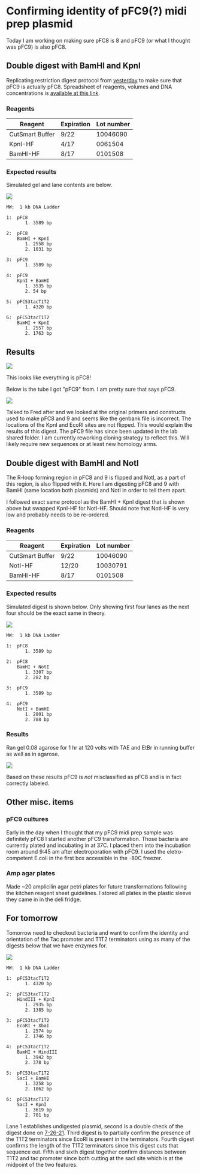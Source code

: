# Confirming identity of pFC9(?) midi prep plasmid

Today I am working on making sure pFC8 is 8 and pFC9 (or what I thought
was pFC9) is also pFC8.

## Double digest with BamHI and KpnI

Replicating restriction digest protocol from [yesterday](5_7-26-21.md)
to make sure that pFC9 is actually pFC8. Spreadsheet of reagents, volumes
and DNA concentrations is [available at this link](https://docs.google.com/spreadsheets/d/1TSMWX3cN_CJO4ygUxHQ6MJX4J-_2AXtZk6WVvlGa3e4/edit?usp=sharing).

### Reagents

| Reagent         | Expiration | Lot number |
| --------------- | ---------- | ---------- |
| CutSmart Buffer | 9/22       | 10046090   |
| KpnI-HF         | 4/17       | 0061504    |
| BamHI-HF        | 8/17       | 0101508    |

### Expected results

Simulated gel and lane contents are below.

![](images/assorted/Gel_Image_pFC8-9-53-BamHI-KpnI-digest.png)

```
MW:  1 kb DNA Ladder

1:  pFC8
       1. 3589 bp

2:  pFC8
    BamHI + KpnI
       1. 2558 bp
       2. 1031 bp

3:  pFC9
       1. 3589 bp

4:  pFC9
    KpnI + BamHI
       1. 3535 bp
       2. 54 bp

5:  pFC53tacT1T2
       1. 4320 bp

6:  pFC53tacT1T2
    BamHI + KpnI
       1. 2557 bp
       2. 1763 bp
```

## Results

![](images/assorted/pFC8-9-midi-pFC8-9-stock-kpnI-bamhi-digest-labeled.png)

This looks like everything is pFC8!

Below is the tube I got "pFC9" from. I am pretty sure that says pFC9.

![](images/assorted/IMG-4815.jpg)

Talked to Fred after and we looked at the original primers and constructs
used to make pFC8 and 9 and seems like the genbank file is incorrect. The
locations of the KpnI and EcoRI sites are not flipped. This would explain
the results of this digest. The pFC9 file has since been updated in the 
lab shared folder. I am currently reworking cloning strategy to reflect
this. Will likely require new sequences or at least new homology arms.

## Double digest with BamHI and NotI

The R-loop forming region in pFC8 and 9 is flipped and NotI, as a part of this region, is also flipped with it. Here I am digesting pFC8 and 9 with
BamHI (same location both plasmids) and NotI in order to tell them apart.

I followed exact same protocol as the BamHI + KpnI digest that is shown above but swapped KpnI-HF for NotI-HF. Should note that NotI-HF is very low and probably needs to be re-ordered.

### Reagents

| Reagent         | Expiration | Lot number |
| --------------- | ---------- | ---------- |
| CutSmart Buffer | 9/22       | 10046090   |
| NotI-HF         | 12/20      | 10030791   |
| BamHI-HF        | 8/17       | 0101508    |

### Expected results

Simulated digest is shown below. Only showing first four lanes as the next
four should be the exact same in theory.

![](images/assorted/Gel_Image_pfc9-8-bamhi-notI.png)

```
MW:  1 kb DNA Ladder

1:  pFC8
       1. 3589 bp

2:  pFC8
    BamHI + NotI
       1. 3307 bp
       2. 282 bp

3:  pFC9
       1. 3589 bp

4:  pFC9
    NotI + BamHI
       1. 2801 bp
       2. 788 bp
```



### Results

Ran gel 0.08 agarose for 1 hr at 120 volts with TAE and EtBr in running
buffer as well as in agarose.

![](images/assorted/2021-07-27_15h42m32s_pFC8-9-midi-pFC8-9-stock-BamHI-NotI-digest-labeled.png)

Based on these results pFC9 is *not* misclassified as pFC8 and is in fact
correctly labeled. 

## Other misc. items

### pFC9 cultures

Early in the day when I thought that my pFC9 midi prep sample was definitely
pFC8 I started another pFC9 transformation. Those bacteria are currently plated and incubating in at 37C. I placed them into the incubation room around 9:45 am after electroporation with pFC9. I used the eletro-competent E.coli in the first box accessible in the -80C freezer.

### Amp agar plates

Made ~20 amplicilin agar petri plates for future transformations following the kitchen reagent sheet guidelines. I stored all plates in the plastic
sleeve they came in in the deli fridge.

## For tomorrow

Tomorrow need to checkout bacteria and want to confirm the identity and
orientation of the Tac promoter and T1T2 terminators using as many of
the digests below that we have enzymes for.

![](images/assorted/Gel_Image_pFC53tac_digests.png)

```
MW:  1 kb DNA Ladder

1:  pFC53tacT1T2
       1. 4320 bp

2:  pFC53tacT1T2
    HindIII + KpnI
       1. 2935 bp
       2. 1385 bp

3:  pFC53tacT1T2
    EcoRI + XbaI
       1. 2574 bp
       2. 1746 bp

4:  pFC53tacT1T2
    BamHI + HindIII
       1. 3942 bp
       2. 378 bp

5:  pFC53tacT1T2
    SacI + BamHI
       1. 3258 bp
       2. 1062 bp

6:  pFC53tacT1T2
    SacI + KpnI
       1. 3619 bp
       2. 701 bp
```

Lane 1 establishes undigested plasmid, second is a double check of the
digest done on [7-26-21](5_7-26-21.md). Third digest is to partially confirm the presence of the T1T2 terminators since EcoRI is present in the
terminators. Fourth digest confirms the length of the T1T2 terminators since
this digest cuts that sequence out. Fifth and sixth digest together confirm
distances between T1T2 and tac promoter since both cutting at the sacI site which is at the midpoint of the two features.


